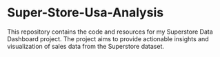 # Super-Store-Usa-Analysis
This repository contains the code and resources for my Superstore Data Dashboard project. The project aims to provide actionable insights and visualization of sales data from the Superstore dataset. 
